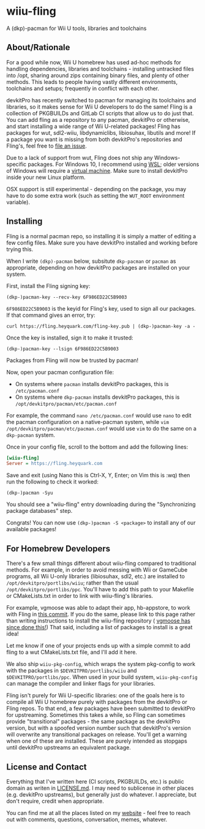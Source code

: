 # wiiu-fling
A (dkp)-pacman for Wii U tools, libraries and toolchains

## About/Rationale
For a good while now, Wii U homebrew has used ad-hoc methods for handling
dependencies, libraries and toolchains - installing untracked files into /opt,
sharing around zips containing binary files, and plenty of other methods. This
leads to people having vastly different environments, toolchains and setups;
frequently in conflict with each other.

devkitPro has recently switched to pacman for managing its toolchains and
libraries, so it makes sense for Wii U developers to do the same! Fling is a
collection of PKGBUILDs and GitLab CI scripts that allow us to do just that.
You can add fling as a repository to any pacman, devkitPro or otherwise, and
start installing a wide range of Wii U-related packages! Fling has packages for
wut, sdl2-wiiu, libdynamiclibs, libiosuhax, libutils and more! If a package you
want is missing from both devkitPro's repositories and Fling's, feel free to
[file an issue](https://gitlab.com/QuarkTheAwesome/wiiu-fling/issues).

Due to a lack of support from wut, Fling does not ship any Windows-specific
packages. For Windows 10, I recommend using
[WSL](https://docs.microsoft.com/en-us/windows/wsl/install-win10); older
versions of Windows will require a
[virtual machine](https://www.psychocats.net/ubuntu/virtualbox). Make sure to
install devkitPro inside your new Linux platform.

OSX support is still experimental - depending on the package, you may have to do
some extra work (such as setting the `WUT_ROOT` environment variable).

## Installing
Fling is a normal pacman repo, so installing it is simply a matter of editing a
few config files. Make sure you have devkitPro installed and working before
trying this.

When I write `(dkp)-pacman` below, subsitute `dkp-pacman` or `pacman` as
appropriate, depending on how devkitPro packages are installed on your system.

First, install the Fling signing key:
```shell
(dkp-)pacman-key --recv-key 6F986ED22C5B9003
```
`6F986ED22C5B9003` is the keyid for Fling's key, used to sign all our packages.
If that command gives an error, try:
```shell
curl https://fling.heyquark.com/fling-key.pub | (dkp-)pacman-key -a -
```
Once the key is installed, sign it to make it trusted:
```shell
(dkp-)pacman-key --lsign 6F986ED22C5B9003
```
Packages from Fling will now be trusted by pacman!

Now, open your pacman configuration file:
 - On systems where `pacman` installs devkitPro packages, this is
 `/etc/pacman.conf`
 - On systems where `dkp-pacman` installs devkitPro packages, this is
 `/opt/devkitpro/pacman/etc/pacman.conf`

For example, the command `nano /etc/pacman.conf` would use `nano` to edit the
pacman configuration on a native-pacman system, while
`vim /opt/devkitpro/pacman/etc/pacman.conf` would use `vim` to do the same on a
`dkp-pacman` system.

Once in your config file, scroll to the bottom and add the following lines:
```ini
[wiiu-fling]
Server = https://fling.heyquark.com
```

Save and exit (using Nano this is Ctrl-X, Y, Enter; on Vim this is :wq) then run
the following to check it worked:
```shell
(dkp-)pacman -Syu
```
You should see a "wiiu-fling" entry downloading during the "Synchronizing
package databases" step.

Congrats! You can now use `(dkp-)pacman -S <package>` to install any of our
available packages!

## For Homebrew Developers
There's a few small things different about wiiu-fling compared to traditional
methods. For example, in order to avoid messing with Wii or GameCube programs,
all Wii U-only libraries (libiosuhax, sdl2, etc.) are installed to
`/opt/devkitpro/portlibs/wiiu`; rather than the usual
`/opt/devkitpro/portlibs/ppc`. You'll have to add this path to your Makefile or
CMakeLists.txt in order to link with wiiu-fling's libraries.

For example, vgmoose was able to adapt their app, hb-appstore, to work with
Fling in
[this commit](https://github.com/vgmoose/hb-appstore/commit/520efb9d7065e72e55f83cd575f0f9de0c54c06e).
If you do the same, please link to this page rather than writing instructions to
install the wiiu-fling repository (
[vgmoose has since done this!](https://github.com/vgmoose/hb-appstore/commit/e16f6fec893b284403e8758acb7edb47b5db1b6b))
That said, including a list of packages to install is a great idea!

Let me know if one of your projects ends up with a simple commit to add fling to
a wut CMakeLists.txt file, and I'll add it here.

We also ship `wiiu-pkg-config`, which wraps the system pkg-config to work with
the packages in `$DEVKITPRO/portlibs/wiiu` and `$DEVKITPRO/portlibs/ppc`. When
used in your build system, `wiiu-pkg-config` can manage the compiler and linker
flags for your libraries.

Fling isn't purely for Wii U-specific libraries: one of the goals here is to
compile all Wii U homebrew purely with packages from the devkitPro or Fling
repos. To that end, a few packages have been submitted to devkitPro for
upstreaming. Sometimes this takes a while, so Fling can sometimes provide
"transitional" packages - the same package as the devkitPro version, but with a
spoofed version number such that devkitPro's version will overwrite any
transitional packages on release. You'll get a warning when one of these are
installed. These are purely intended as stopgaps until devkitPro upstreams an
equivalent package.

## License and Contact
Everything that I've written here (CI scripts, PKGBUILDs, etc.) is public
domain as writen in [LICENSE.md](LICENSE.md). I may need to sublicense in other
places (e.g. devkitPro upstreams), but generally just do whatever. I appreciate,
but don't require, credit when appropriate.

You can find me at all the places listed on my
[website](https://heyquark.com/aboutme) - feel free to reach out with comments,
questions, conversation, memes, whatever.
